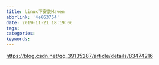 ```yaml
---
title: Linux下安装Maven
abbrlink: '4e663754'
date: 2019-11-21 18:19:06
tags:
categories:
keywords:
---
```

https://blog.csdn.net/qq_39135287/article/details/83474216
